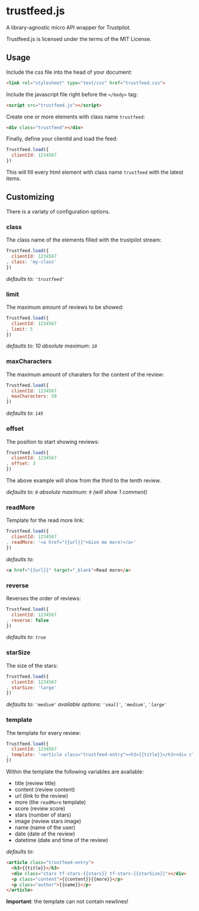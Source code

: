 # trustfeed.js

A library-agnostic micro API wrapper for Trustpilot.

Trustfeed.js is licensed under the terms of the MIT License.

## Usage
Include the css file into the head of your document:

```html
<link rel="stylesheet" type="text/css" href="trustfeed.css">
```

Include the javascript file right before the `</body>` tag:

```html
<script src="trustfeed.js"></script>
```

Create one or more elements with class name `trustfeed`:

```html
<div class="trustfeed"></div>
```

Finally, define your clientId and load the feed:

```javascript
Trustfeed.load({
  clientId: 1234567
})
```

This will fill every html element with class name `trustfeed` with the latest items.

## Customizing
There is a variaty of configuration options.

### class
The class name of the elements filled with the trustpilot stream:

```javascript
Trustfeed.load({
  clientId: 1234567
, class: 'my-class'
})
```

_defaults to: `'trustfeed'`_

### limit
The maximum amount of reviews to be showed:

```javascript
Trustfeed.load({
  clientId: 1234567
, limit: 5
})
```

_defaults to: 10_
_absolute maximum: `10`_


### maxCharacters
The maximum amount of charaters for the content of the review:

```javascript
Trustfeed.load({
  clientId: 1234567
, maxCharacters: 50
})
```

_defaults to: `145`_

### offset
The position to start showing reviews:

```javascript
Trustfeed.load({
  clientId: 1234567
, offset: 3
})
```
The above example will show from the third to the tenth review.

_defaults to: `0`_
_absolute maximum: `9` (will show 1 comment)_

### readMore
Template for the read more link:

```javascript
Trustfeed.load({
  clientId: 1234567
, readMore: '<a href="{{url}}">Give me more!</a>'
})
```

_defaults to:_
```html
<a href="{{url}}" target="_blank">Read more</a>
```

### reverse
Reverses the order of reviews:

```javascript
Trustfeed.load({
  clientId: 1234567
, reverse: false
})
```

_defaults to: `true`_

### starSize
The size of the stars:

```javascript
Trustfeed.load({
  clientId: 1234567
, starSize: 'large'
})
```

_defaults to: `'medium'`_
_available options: `'small'`, `'medium'`, `'large'`_

### template
The template for every review:

```javascript
Trustfeed.load({
  clientId: 1234567
, template: '<article class="trustfeed-entry"><h3>{{title}}</h3><div class="stars tf-stars-{{stars}} tf-stars-{{starSize}}"></div><p class="content">{{content}}{{more}}</p><p class="author">{{name}}</p></article><p class="date">{{date}}</p>'
})
```

Within the template the following variables are available:
- title (review title)
- content (review content)
- url (link to the review)
- more (the `readMore` template)
- score (review score)
- stars (number of stars)
- image (review stars image)
- name (name of the user)
- date (date of the review)
- datetime (date and time of the review)

_defaults to:_
```html
<article class="trustfeed-entry">
  <h3>{{title}}</h3>
  <div class="stars tf-stars-{{stars}} tf-stars-{{starSize}}"></div>
  <p class="content">{{content}}{{more}}</p>
  <p class="author">{{name}}</p>
</article>
```

__Important__: the template can not contain newlines! 



